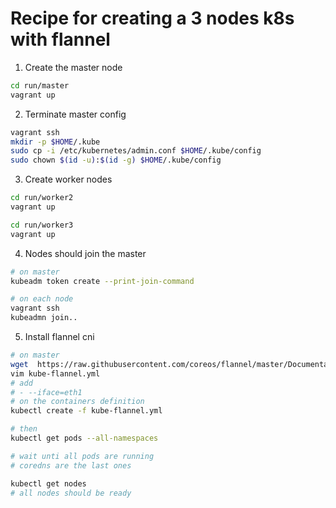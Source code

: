 # Recipe for creating a 3 nodes k8s with flannel

1. Create the master node
```bash
cd run/master
vagrant up
```

2. Terminate master config
```bash
vagrant ssh 
mkdir -p $HOME/.kube
sudo cp -i /etc/kubernetes/admin.conf $HOME/.kube/config
sudo chown $(id -u):$(id -g) $HOME/.kube/config
```

3. Create worker nodes
```bash
cd run/worker2
vagrant up

cd run/worker3
vagrant up
```

4. Nodes should join the master
```bash
# on master
kubeadm token create --print-join-command

# on each node
vagrant ssh 
kubeadmn join..
```

5. Install flannel cni
```bash
# on master
wget  https://raw.githubusercontent.com/coreos/flannel/master/Documentation/kube-flannel.yml
vim kube-flannel.yml
# add 
# - --iface=eth1 
# on the containers definition
kubectl create -f kube-flannel.yml

# then
kubectl get pods --all-namespaces

# wait unti all pods are running
# coredns are the last ones

kubectl get nodes
# all nodes should be ready
```
